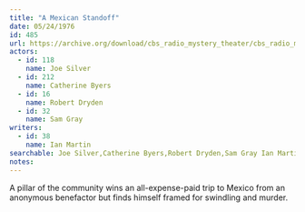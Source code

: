 ```yaml
---
title: "A Mexican Standoff"
date: 05/24/1976
id: 485
url: https://archive.org/download/cbs_radio_mystery_theater/cbs_radio_mystery_theater-0451-0500.zip/cbs_radio_mystery_theater-0451-0500%2Fcbsrmt_0485_a_mexican_standoff.mp3
actors:  
  - id: 118
    name: Joe Silver  
  - id: 212
    name: Catherine Byers  
  - id: 16
    name: Robert Dryden  
  - id: 32
    name: Sam Gray
writers:  
  - id: 38
    name: Ian Martin
searchable: Joe Silver,Catherine Byers,Robert Dryden,Sam Gray Ian Martin
notes:  
---
```

A pillar of the community wins an all-expense-paid trip to Mexico from an anonymous benefactor but finds himself framed for swindling and murder.